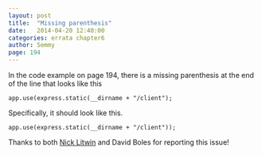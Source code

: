 ```yaml
---
layout: post
title:  "Missing parenthesis"
date:   2014-04-20 12:40:00
categories: errata chapter6
author: Semmy
page: 194
---
```


In the code example on page 194, there is a missing parenthesis at the end
of the line that looks like this

    app.use(express.static(__dirname + "/client");

Specifically, it should look like this.

    app.use(express.static(__dirname + "/client"));

Thanks to both [Nick Litwin](http://github.com/polynickglot) and David Boles
for reporting this issue!